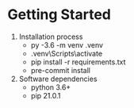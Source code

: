 # Getting Started
1.	Installation process
	- py -3.6 -m venv .venv
	- .venv\Scripts\activate
	- pip install -r requirements.txt
	- pre-commit install
2.	Software dependencies
	- python 3.6+
    - pip 21.0.1